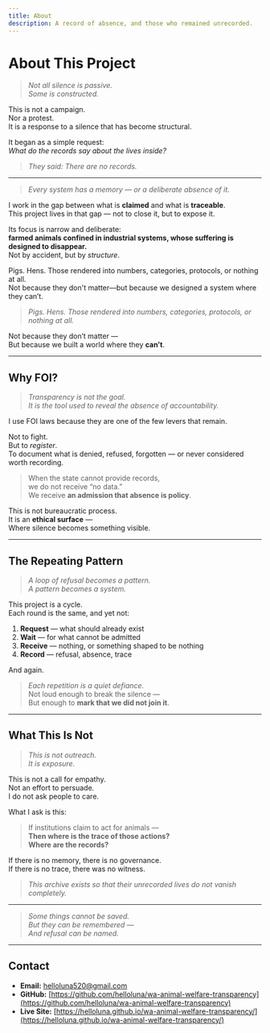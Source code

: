 ```yaml
---
title: About
description: A record of absence, and those who remained unrecorded.
---
```


# About This Project

> *Not all silence is passive.  
Some is constructed.*

This is not a campaign.  
Nor a protest.  
It is a response to a silence that has become structural.

It began as a simple request:  
*What do the records say about the lives inside?*

> *They said: There are no records.*

---

> *Every system has a memory — or a deliberate absence of it.*


I work in the gap between what is **claimed** and what is **traceable**.  
This project lives in that gap — not to close it, but to expose it.

Its focus is narrow and deliberate:  
**farmed animals confined in industrial systems, whose suffering is designed to disappear.**  
Not by accident, but by *structure*.

Pigs. Hens. Those rendered into numbers, categories, protocols, or nothing at all.  
Not because they don't matter—but because we designed a system where they can’t.






> *Pigs. Hens. Those rendered into numbers, categories, protocols, or nothing at all.*

Not because they don’t matter —  
But because we built a world where they **can’t**.

---

## Why FOI?

> *Transparency is not the goal.  
It is the tool used to reveal the absence of accountability.*

I use FOI laws because they are one of the few levers that remain.

Not to fight.  
But to *register*.  
To document what is denied, refused, forgotten — or never considered worth recording.

> When the state cannot provide records,  
> we do not receive “no data.”  
> We receive **an admission that absence is policy**.

This is not bureaucratic process.  
It is an **ethical surface** —  
Where silence becomes something visible.

---

## The Repeating Pattern

> *A loop of refusal becomes a pattern.  
A pattern becomes a system.*

This project is a cycle.  
Each round is the same, and yet not:

1. **Request** — what should already exist  
2. **Wait** — for what cannot be admitted  
3. **Receive** — nothing, or something shaped to be nothing  
4. **Record** — refusal, absence, trace

And again.

> *Each repetition is a quiet defiance.*  
Not loud enough to break the silence —  
But enough to **mark that we did not join it**.

---

## What This Is Not

> *This is not outreach.  
It is exposure.*

This is not a call for empathy.  
Not an effort to persuade.  
I do not ask people to care.

What I ask is this:

> If institutions claim to act for animals —  
> **Then where is the trace of those actions?**  
> **Where are the records?**

If there is no memory, there is no governance.  
If there is no trace, there was no witness.

> *This archive exists so that their unrecorded lives do not vanish completely.*

---

> *Some things cannot be saved.  
But they can be remembered —  
And refusal can be named.*

---

## Contact

- **Email:** helloluna520@gmail.com  
- **GitHub:** [https://github.com/helloluna/wa-animal-welfare-transparency](https://github.com/helloluna/wa-animal-welfare-transparency)  
- **Live Site:** [https://helloluna.github.io/wa-animal-welfare-transparency/](https://helloluna.github.io/wa-animal-welfare-transparency/)
